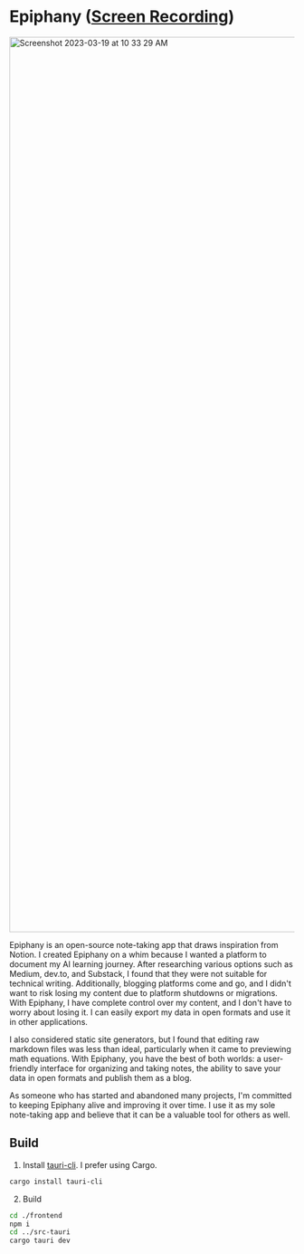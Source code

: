 # Epiphany ([Screen Recording](https://youtu.be/_C0rpXXaETc))

<img width="1582" alt="Screenshot 2023-03-19 at 10 33 29 AM" src="https://user-images.githubusercontent.com/326807/226196690-b31e28b9-4043-4695-998d-15961101d66d.png">

Epiphany is an open-source note-taking app that draws inspiration from Notion. I created Epiphany on a whim because I wanted a platform to document my AI learning journey. After researching various options such as Medium, dev.to, and Substack, I found that they were not suitable for technical writing. Additionally, blogging platforms come and go, and I didn't want to risk losing my content due to platform shutdowns or migrations. With Epiphany, I have complete control over my content, and I don't have to worry about losing it. I can easily export my data in open formats and use it in other applications. 

I also considered static site generators, but I found that editing raw markdown files was less than ideal, particularly when it came to previewing math equations. With Epiphany, you have the best of both worlds: a user-friendly interface for organizing and taking notes, the ability to save your data in open formats and publish them as a blog.

As someone who has started and abandoned many projects, I'm committed to keeping Epiphany alive and improving it over time. I use it as my sole note-taking app and believe that it can be a valuable tool for others as well.

## Build

1. Install [tauri-cli](https://tauri.app/v1/guides/getting-started/setup/html-css-js). I prefer using Cargo.
```bash
cargo install tauri-cli
```

2. Build
```bash
cd ./frontend
npm i
cd ../src-tauri
cargo tauri dev
```
